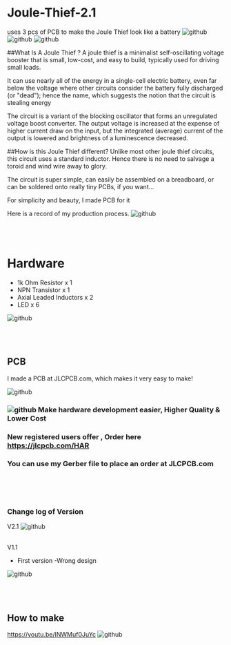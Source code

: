 # Joule-Thief-2.1
uses 3 pcs of PCB to make the Joule Thief look like a battery
![github](https://github.com/James-workshop/Joule-Thief/blob/main/IMG_33411.jpg "Joule-Thief")
![github](https://github.com/James-workshop/Joule-Thief/blob/main/IMG_3345.JPG "Joule-Thief")
![github](https://github.com/James-workshop/Joule-Thief/blob/main/IMG_3346.jpg "Joule-Thief")

##What Is A Joule Thief ?
A joule thief is a minimalist self-oscillating voltage booster that is small, low-cost, and easy to build, typically used for driving small loads. 

It can use nearly all of the energy in a single-cell electric battery, even far below the voltage where other circuits consider the battery fully discharged (or "dead"); hence the name, which suggests the notion that the circuit is stealing energy 

The circuit is a variant of the blocking oscillator that forms an unregulated voltage boost converter. The output voltage is increased at the expense of higher current draw on the input, but the integrated (average) current of the output is lowered and brightness of a luminescence decreased.


##How is this Joule Thief different?
Unlike most other joule thief circuits, this circuit uses a standard inductor. Hence there is no need to salvage a toroid and wind wire away to glory.

The circuit is super simple, can easily be assembled on a breadboard, or can be soldered onto really tiny PCBs, if you want...



For simplicity and beauty, I made PCB for it

Here is a record of my production process.
![github](https://github.com/James-workshop/Joule-Thief/blob/main/IMG_3291.JPG "Joule-Thief")
<BR><BR><BR><BR>
# Hardware
* 1k Ohm Resistor x 1
* NPN Transistor x 1
* Axial Leaded Inductors x 2
* LED x 6

![github](https://github.com/James-workshop/Joule-Thief/blob/main/2021-10-29%2001.50.52.png "Schematic")
<BR><BR><BR><BR>
## PCB
I made a PCB at JLCPCB.com, which makes it very easy to make!

![github](https://github.com/James-workshop/Joule-Thief/blob/main/2021-10-29%2010.16.29.jpg "Joule-Thief-2.0")

### ![github](https://jlcpcb.com/client/svg/nv_logo.svg "JLCPCB") Make hardware development easier, Higher Quality & Lower Cost
### New registered users offer , **Order here https://jlcpcb.com/HAR**
### You can use my Gerber file to place an order at JLCPCB.com
<BR><BR><BR>
### Change log of Version
V2.1
![github](https://github.com/James-workshop/Joule-Thief/blob/main/%E8%9E%A2%E5%B9%95%E6%88%AA%E5%9C%96%202021-12-07%2002.52.55.png "PCB2.1")
  <BR><BR>
  
V1.1
* First version
  -Wrong design
  
![github](https://github.com/James-workshop/Joule-Thief/blob/main/%E8%9E%A2%E5%B9%95%E6%88%AA%E5%9C%96%202021-11-02%2016.24.38.png "PCB")
  <BR><BR><BR><BR>
## How to make<BR>
  <a href="https://youtu.be/INWMuf0JuYc">https://youtu.be/INWMuf0JuYc</a>
    ![github](https://github.com/James-workshop/Joule-Thief/blob/main/cover%20photo%203.jpg "Youtube Cover Photo")

  
  
  
